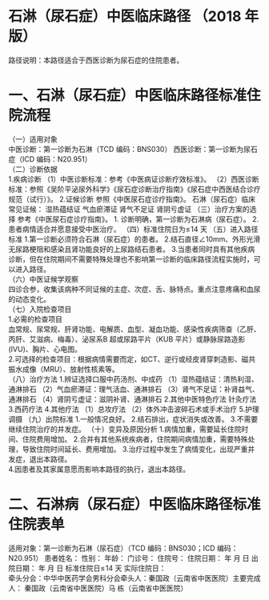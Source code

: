 # 石淋（尿石症）中医临床路径 （2018 年版）  
路径说明：本路径适合于西医诊断为尿石症的住院患者。  
# 一、石淋（尿石症）中医临床路径标准住院流程  
（一）适用对象  
中医诊断：第一诊断为石淋（TCD 编码：BNS030） 西医诊断：第一诊断为尿石症（ICD 编码：N20.951）  
（二）诊断依据  
1.疾病诊断  （1）中医诊断标准：参考《中医病证诊断疗效标准》。 （2）西医诊断标准：参照《吴阶平泌尿外科学》《尿石症诊断治疗指南》《尿石症中西医结合诊疗规范（试行）》。 2.证候诊断  参照《中医尿石症诊疗指南》。 石淋（尿石症）临床常见证候： 湿热蕴结证  气血瘀滞证  肾气不足证  肾阴亏虚证  （三）治疗方案的选择 参考《中医尿石症诊疗指南》。 1. 诊断明确，第一诊断为石淋病（尿石症）。 2. 患者病情适合并愿意接受中医治疗。 （四）标准住院日为$\leqslant\!14$ 天 （五）进入路径标准 1.第一诊断必须符合石淋（尿石症）的患者。 2.结石直径$\angle10\mathrm{mm}$、外形光滑无尿路梗阻和感染且肾功能良好的上尿路结石患者。 3.当患者同时具有其他疾病诊断，但在住院期间不需要特殊处理也不影响第一诊断的临床路径流程实施时，可以进入路径。  
（六）中医证候学观察  
四诊合参，收集该病种不同证候的主症、次症、舌、脉特点。重点注意疼痛和血尿的动态变化。  
（七）入院检查项目  
1.必需的检查项目  
血常规、尿常规、肝肾功能、电解质、血型、凝血功能、感染性疾病筛查（乙肝、丙肝、艾滋病、梅毒）、泌尿系B 超或尿路平片（KUB 平片）或静脉尿路造影(IVU)、胸片、心电图。  
2.可选择的检查项目：根据病情需要而定，如CT、逆行或经皮肾穿刺造影、磁共振水成像（MRU）、放射性核素等。  
（八）治疗方法 1.辨证选择口服中药汤剂、中成药 （1）湿热蕴结证：清热利湿、通淋排石 （2）气血瘀滞证：理气活血、通淋排石 （3）肾气不足证：补肾益气、通淋排石 （4）肾阴亏虚证：滋阴补肾、通淋排石 2.其他中医特色疗法 针灸疗法 3.西药疗法 4.其他疗法 （1）总攻疗法 （2）体外冲击波碎石术或手术治疗 5.护理调摄 （九）出院标准 1.一般情况良好。 2.结石排出，症状消失或改善。 3.不需要继续住院治疗的并发症。 （十）变异及原因分析 1.病情加重，需要延长住院时间、住院费用增加。 2.合并有其他系统疾病者，住院期间病情加重，需要特殊处理，导致住院时间延长、费用增加。 3.治疗过程中发生了病情变化，出现严重并发症，退出本路径。  
4.因患者及其家属意愿而影响本路径的执行，退出本路径。  
# 二、石淋病（尿石症）中医临床路径标准住院表单  
适用对象：第一诊断为石淋（尿石症）（TCD 编码：BNS030；ICD 编码：N20.951） 患者姓名：       性别：     年龄：     门诊号：        住院号：           住院日期：      年    月    日     出院日期：     年     月      日    标准住院日$\leqslant\!14$ 天                                              实际住院日：  
牵头分会：中华中医药学会男科分会牵头人：秦国政（云南省中医医院）主要完成人： 秦国政（云南省中医医院）马  栋（云南省中医医院）  